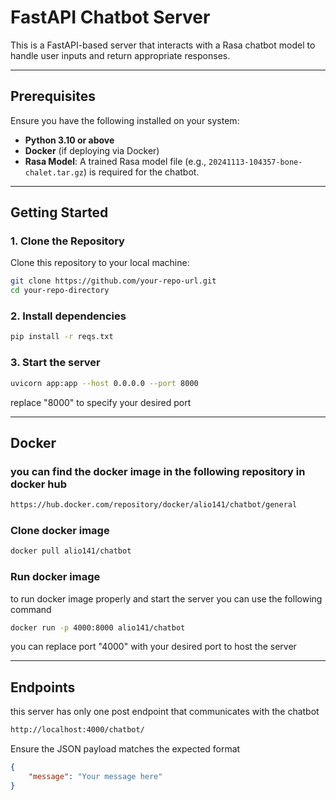 # FastAPI Chatbot Server

This is a FastAPI-based server that interacts with a Rasa chatbot model to handle user inputs and return appropriate responses.

---

## Prerequisites

Ensure you have the following installed on your system:

- **Python 3.10 or above**  
- **Docker** (if deploying via Docker)  
- **Rasa Model**: A trained Rasa model file (e.g., `20241113-104357-bone-chalet.tar.gz`) is required for the chatbot.

---

## Getting Started

### 1. Clone the Repository

Clone this repository to your local machine:

```bash
git clone https://github.com/your-repo-url.git
cd your-repo-directory
```

### 2. Install dependencies
```bash
pip install -r reqs.txt
```

### 3. Start the server
```bash
uvicorn app:app --host 0.0.0.0 --port 8000
```
replace "8000" to specify your desired port 

---

## Docker

### you can find the docker image in the following repository in docker hub 
```txt
https://hub.docker.com/repository/docker/alio141/chatbot/general
```

### Clone docker image
```bash
docker pull alio141/chatbot
```

### Run docker image

to run docker image properly and start the server you can use the following command

```bash
docker run -p 4000:8000 alio141/chatbot
```
you can replace port "4000" with your desired port to host the server

---

## Endpoints

this server has only one post endpoint that communicates with the chatbot

```txt
http://localhost:4000/chatbot/
```

Ensure the JSON payload matches the expected format
```json
{
    "message": "Your message here"
}

```




